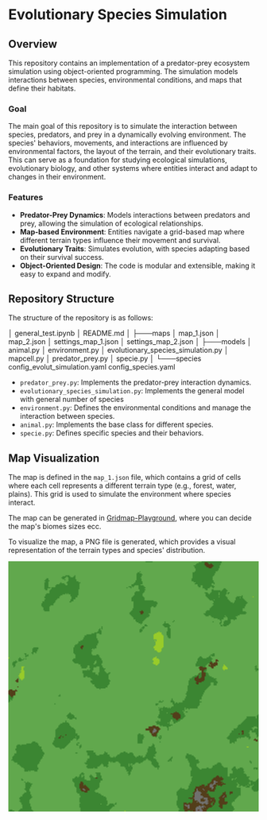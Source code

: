 # Evolutionary Species Simulation

## Overview

This repository contains an implementation of a predator-prey ecosystem simulation using object-oriented programming. The simulation models interactions between species, environmental conditions, and maps that define their habitats.

### Goal

The main goal of this repository is to simulate the interaction between species, predators, and prey in a dynamically evolving environment. The species' behaviors, movements, and interactions are influenced by environmental factors, the layout of the terrain, and their evolutionary traits. This can serve as a foundation for studying ecological simulations, evolutionary biology, and other systems where entities interact and adapt to changes in their environment.

### Features

- **Predator-Prey Dynamics**: Models interactions between predators and prey, allowing the simulation of ecological relationships.
- **Map-based Environment**: Entities navigate a grid-based map where different terrain types influence their movement and survival.
- **Evolutionary Traits**: Simulates evolution, with species adapting based on their survival success.
- **Object-Oriented Design**: The code is modular and extensible, making it easy to expand and modify.

## Repository Structure

The structure of the repository is as follows:

│   general_test.ipynb
│   README.md
│
├───maps
│       map_1.json
│       map_2.json
│       settings_map_1.json
│       settings_map_2.json
│
├───models
│       animal.py
│       environment.py
│       evolutionary_species_simulation.py
│       mapcell.py
│       predator_prey.py
│       specie.py
│
└───species
        config_evolut_simulation.yaml
        config_species.yaml


- `predator_prey.py`: Implements the predator-prey interaction dynamics.
- `evolutionary_species_simulation.py`: Implements the general model with general number of species
- `environment.py`: Defines the environmental conditions and manage the interaction between species.
- `animal.py`: Implements the base class for different species.
- `specie.py`: Defines specific species and their behaviors.


## Map Visualization

The map is defined in the `map_1.json` file, which contains a grid of cells where each cell represents a different terrain type (e.g., forest, water, plains). This grid is used to simulate the environment where species interact. 

The map can be generated in [Gridmap-Playground](https://gridmap-playground.vercel.app/), where you can decide the map's biomes sizes ecc.

To visualize the map, a PNG file is generated, which provides a visual representation of the terrain types and species' distribution.

![Map Visualization](maps/map_1.png)

